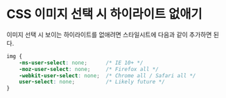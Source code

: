 # CSS 이미지 선택 시 하이라이트 없애기

이미지 선택 시 보이는 하이라이트를 없애려면 스타일시트에 다음과 같이 추가하면 된다.

```css
img {
    -ms-user-select: none;      /* IE 10+ */
    -moz-user-select: none;     /* Firefox all */
    -webkit-user-select: none;  /* Chrome all / Safari all */
    user-select: none;          /* Likely future */      
}
```